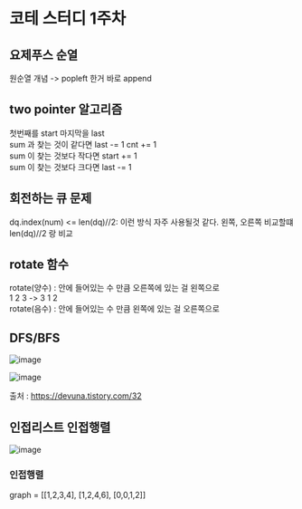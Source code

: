 # 코테 스터디 1주차

## 요제푸스 순열 
원순열 개념 -> popleft 한거 바로 append

## two pointer 알고리즘 
첫번째를 start 마지막을 last <br/>
sum 과 찾는 것이 같다면 last -= 1 cnt += 1 <br/>
sum 이 찾는 것보다 작다면 start += 1 <br/>
sum 이 찾는 것보다 크다면 last -= 1

## 회전하는 큐 문제 
dq.index(num) <= len(dq)//2: 이런 방식 자주 사용될것 같다. 왼쪽, 오른쪽 비교할떄 len(dq)//2 랑 비교

## rotate 함수 
rotate(양수) : 안에 들어있는 수 만큼 오른쪽에 있는 걸 왼쪽으로 <br/>
1 2 3 -> 3 1 2 <br/>
rotate(음수) : 안에 들어있는 수 만큼 왼쪽에 있는 걸 오른쪽으로 

## DFS/BFS
![image](https://github.com/mangoggul/coteStudy/assets/102888719/f2c3cc41-82f3-4f67-a92c-0dea0a3a8f51)

![image](https://github.com/mangoggul/coteStudy/assets/102888719/a50eda03-2191-437d-a100-40e1e4e17c2d)

출처 : https://devuna.tistory.com/32

## 인접리스트 인접행렬
![image](https://github.com/mangoggul/coteStudy/assets/102888719/ee9e37cd-d197-4231-a2ed-f335822a18e4)

### 인접행렬 
graph = [[1,2,3,4],
         [1,2,4,6],
         [0,0,1,2]]
